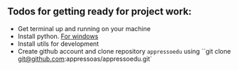 ## Todos for getting ready for project work:

* Get terminal up and running on your machine
* Install python. [For windows](https://docs.google.com/document/d/1fOtQcxKL7HJzr6JRXoVIbIUfn3ZnA4RG-OeRLtlhKKw/edit?usp=sharing)
* Install utils for development
* Create github account and clone repository ``appressoedu`` using ``git clone git@github.com:appressoas/appressoedu.git`
